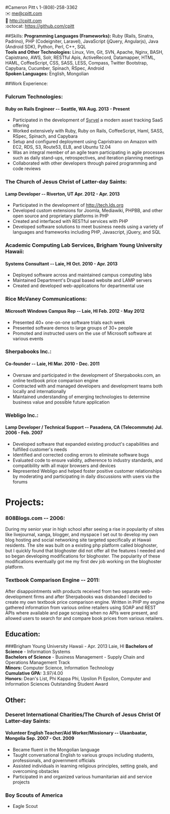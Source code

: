#Cameron Pitt
:telephone_receiver:  1-(808)-258-3362  
:envelope:   me@cpitt.com  
:bust_in_silhouette: http://cpitt.com  
:octocat:  https://github.com/cpitt  

##Skills:
**Programming Languages (Frameworks):** Ruby (Rails, Sinatra, Padrino), PHP
(Codeigniter, Laravel), JavaScript (jQuery, Angularjs), Java (Android SDK),
Python, Perl, C++, SQL  
**Tools and Other Technologies:** Linux, Vim, Git, SVN, Apache, Nginx, BASH, Capistrano, AWS, Solr,
RESTful Apis, ActiveRecord, Datamapper, HTML, HAML, CoffeeScript, CSS, SASS, LESS, Compass, Twitter Bootstrap,
Capybara, Cucumber, Spinach, RSpec, Android  
**Spoken Languages:** English, Mongolian  

##Work Experience:

### Fulcrum Technologies: 
#### Ruby on Rails Engineer -- Seattle, WA Aug. 2013 - Present
* Participated in the development of [Syrvel](http://syrvel.com) a modern asset tracking SaaS offering
* Worked extensively with Ruby, Ruby on Rails, CoffeeScript, Haml, SASS, RSpec, Spinach, and Capybara
* Setup and configured deployment using Capristrano on Amazon with EC2, RDS, S3, Route53, ELB, and Ubuntu 12.04
* Was an integral member of an agile team participating in agile processes such as daily
  stand-ups, retrospectives, and iteration planning meetings
* Collaborated with other developers through paired programming and code reviews

### The Church of Jesus Christ of Latter-day Saints: 
#### Lamp Developer -- Riverton, UT Apr. 2012 - Apr. 2013
* Participated in the development of http://tech.lds.org
* Developed custom extensions for Joomla, Mediawiki, PHPBB, and other open source and proprietary platforms in PHP
* Created and interfaced with RESTful services with PHP
* Developed software solutions to meet business needs using a variety of languages and frameworks including PHP, Javascript, jQuery, and SQL

### Academic Computing Lab Services, Brigham Young University Hawaii: 
#### Systems Consultant -- Laie, HI Oct. 2010 - Apr. 2013
* Deployed software across and maintained campus computing labs
* Maintained Department's Drupal based website and LAMP servers
* Created and developed web-applications for departmental use

### Rice McVaney Communications: 
#### Microsoft Windows Campus Rep -- Laie, HI Feb. 2012 - May 2012
* Presented 40+ one-on-one software trials each week
* Presented software demos to large groups of 30+ people
* Promoted and instructed users on the use of Microsoft software at various events

### Sherpabooks Inc.: 
#### Co-founder -- Laie, HI Mar. 2010 - Dec. 2011
* Oversaw and participated in the development of Sherpabooks.com, an online textbook price comparison engine
* Contracted with and managed developers and development teams both locally and internationally
* Maintained understanding of emerging technologies to determine business value and possible future application

### Webligo Inc.: 
#### Lamp Developer / Technical Support -- Pasadena, CA (Telecommute) Jul. 2006 - Feb. 2007
* Developed software that expanded existing product's capabilities and fulfilled customer's needs 
* Identified and corrected coding errors to eliminate software bugs 
* Evaluated code to ensure validity, adherence to industry standards, and compatibility with all major browsers and devices
* Represented Webligo and helped foster positive customer relationships by moderating and participating in daily discussions with users via the forums 

# Projects:

### 808Blogs.com -- 2006:
During my senior year in high school after seeing a rise in popularity of sites like
livejournal, xanga, blogger, and myspace I set out to develop my own blog
hosting and social networking site targeted specifically at Hawaii residents. The site
was built on a existing php platform called bloghoster, but I quickly found that bloghoster 
did not offer all the features I needed and so began developing modifications for bloghoster.
The popularity of these modifications eventually got me my first dev job working on the bloghoster 
platform.

### Textbook Comparison Engine -- 2011:
After disappointments with products received from two separate web-development firms and after Sherpabooks was disbanded I decided to create my own
textbook price comparison engine. Written in PHP my engine gathered information from various online retailers using SOAP and REST APIs where
available and page scraping when no APIs were present, and allowed users to search for and compare book prices from various retailers.

## Education:

###Brigham Young University Hawaii  - Apr. 2013 Laie, HI
**Bachelors of Science** - Information Systems  
**Bachelors of Science** - Business Management - Supply Chain and Operations Management Track  
**Minors:** Computer Science, Information Technology  
**Cumulative GPA:** 3.97/4.00  
**Honors:** Dean's List, Phi Kappa Phi, Upsilon Pi Epsilon, Computer and Information Sciences Outstanding Student Award  

## Other: 

### Deseret International Charities/The Church of Jesus Christ Of Latter-day Saints: 
#### Volunteer English Teacher/Aid Worker/Missionary -- Ulaanbaatar, Mongolia Sep. 2007 - Oct. 2009
* Became fluent in the Mongolian language
* Taught conversational English to various groups including students, professionals, and government officials
* Assisted individuals in learning religious principles, setting goals, and overcoming obstacles
* Participated in and organized various humanitarian aid and service projects

### Boy Scouts of America
* Eagle Scout

